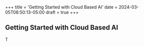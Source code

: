 +++
title = 'Getting Started with Cloud Based AI'
date = 2024-03-05T08:50:13-05:00
draft = true
+++

## Getting Started with Cloud Based AI

T